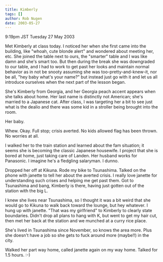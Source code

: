 ```yaml
---
title: Kimberly
tags: []
author: Rob Nugen
date: 2003-05-27
---
```


<p class=date>9:19pm JST Tuesday 27 May 2003</p>

<p>Met Kimberly at class today.  I noticed her when she first came
into the building, like "whoah, cute blonde alert" and wondered about
meeting her, etc.   She joined the table next to ours, the "smarter"
table and I was like damn and she's smart too.  But then during the
break she was downgraded to our table, and I had to work to get past
her looks and maintain normal behavior as in not be snooty assuming
she was too-pretty-and-knew-it, nor be all, "hey baby what's your
name?" but instead just go with it and let us all introduce ourselves
when the next part of the lesson began.</p>

<p>She's Kimberly from Georgia, and her Georgia peach accent appears
when she talks about home.  Her last name is distinctly not American;
she's married to a Japanese cat.  After class, I was targeting her a
bit to see just what is the dealio and there was some kid in a
stroller being brought into the room.</p>

<p>Her baby.</p>

<p>Whew.  Okay.  Full stop; crisis averted.  No kids allowed flag has
been thrown.   No worries at all.</p>

<p>I walked her to the train station and learned about the fam
situation; it seems she is becoming the classic Japanese housewife.  I
project that she is bored at home, just taking care of Landen.  Her
husband works for Panasonic.  I imagine he's a fledgling salaryman.  I
dunno.</p>

<p>Dropped her off at Kikuna.  Rode my bike to Tsunashima.   Talked on
the phone with janette to tell her about the averted crisis.  I really
love janette for understanding such crises and helping me get past
them.  Got to Tsunashima and bang, Kimberly is there, having just
gotten out of the station with the big L.</p>

<p>I knew she lives near Tsunashima, so I thought it was a bit weird
that she would go to Kikuna to walk back toward the lounge, but hey
whatever.  I hung up with janette.  "That was my girlfriend" to
Kimberly to clearly state boundaries.  Didn't drop all plans to hang
with K, but went to get my hair cut, then met her back at the station
and we munched at a curry rice place.</p>

<p>She's lived in Tsunashima since November, so knows the area more.
Plus she doesn't have a job so she gets to fuck around more (maybe!!)
in the city.</p>

<p>Walked her part way home, called janette again on my way home.
Talked for 1.5 hours.  :-)</p>

